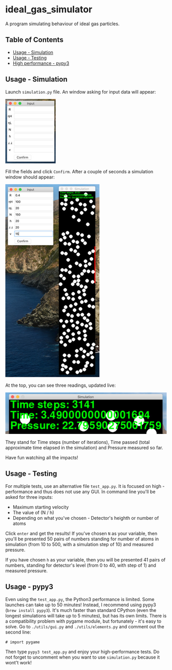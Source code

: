 # ideal\_gas\_simulator
A program simulating behaviour of ideal gas particles.

## Table of Contents
* [Usage - Simulation](#usage-simulation)
* [Usage - Testing](#usage-testing)
* [High performance - pypy3](#usage-pypy3)

## Usage - Simulation
Launch ```simulation.py``` file. An window asking for input data will appear:

![Window-Input](./assets/window-input.JPG)

Fill the fields and click ```Confirm```. After a couple of seconds a simulation window should appear:

![Window-Simulation](./assets/window-simulation.JPG)

At the top, you can see three readings, updated live:

![Results](./assets/results.JPG)

They stand for Time steps (number of iterations), Time passed (total approximate time elapsed in the simulation) and Pressure measured so far.

Have fun watching all the impacts!

## Usage - Testing
For multiple tests, use an alternative file ```test_app.py```. It is focused on high - performance and thus does not use any GUI. In command line you'll be asked for three inputs:

* Maximum starting velocity
* The value of (N / h)
* Depending on what you've chosen - Detector's heighth or number of atoms

Click ```enter``` and get the results! If you've chosen ```N``` as your variable, then you'll be presented 50 pairs of numbers standing for number of atoms in simulation (from 10 to 500, with a simulation step of 10) and measured pressure.

If you have chosen ```h``` as your variable, then you will be presented 41 pairs of numbers, standing for detector's level (from 0 to 40, with step of 1) and measured pressure.

## Usage - pypy3
Even using the ```test_app.py```, the Python3 performance is limited. Some launches can take up to 50 minutes! Instead, I recommend using pypy3 (```brew install pypy3```). It's much faster than standard CPython (even the longest simulations will take up to 5 minutes), but has its own limits. There is a compatibility problem with pygame module, but fortunately - it's easy to solve. Go to ```./utils/gui.py``` and ```./utils/elements.py``` and comment out the second line:

```
# import pygame
```
Then type ```pypy3 test_app.py``` and enjoy your high-performance tests. Do not forget to uncomment when you want to use ```simulation.py``` because it wont't work!

